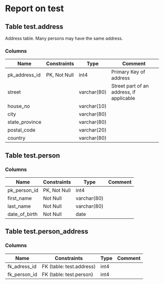# Report on test

## Table test.address

Address table. Many persons may have the same address.

### Columns

|Name|Constraints|Type|Comment|
|----|-----------|----|-------|
|pk_address_id|PK, Not Null|int4|Primary Key of address|
|street| |varchar(80)|Street part of an address, if applicable|
|house_no| |varchar(10)| |
|city| |varchar(80)| |
|state_province| |varchar(80)| |
|postal_code| |varchar(20)| |
|country| |varchar(80)| |

## Table test.person

### Columns

|Name|Constraints|Type|Comment|
|----|-----------|----|-------|
|pk_person_id|PK, Not Null|int4| |
|first_name|Not Null|varchar(80)| |
|last_name|Not Null|varchar(80)| |
|date_of_birth|Not Null|date| |

## Table test.person_address

### Columns

|Name|Constraints|Type|Comment|
|----|-----------|----|-------|
|fk_adress_id|FK (table: test.address)|int4| |
|fk_person_id|FK (table: test.person)|int4| |
